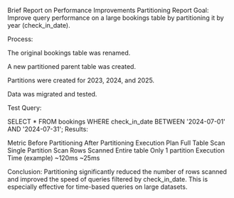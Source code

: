 Brief Report on Performance Improvements
Partitioning Report
Goal: Improve query performance on a large bookings table by partitioning it by year (check_in_date).

Process:

The original bookings table was renamed.

A new partitioned parent table was created.

Partitions were created for 2023, 2024, and 2025.

Data was migrated and tested.

Test Query:


SELECT * FROM bookings 
WHERE check_in_date BETWEEN '2024-07-01' AND '2024-07-31';
Results:

Metric	        Before Partitioning	    After Partitioning
Execution Plan	Full Table Scan	Single   Partition Scan
Rows Scanned	Entire table	         Only 1 partition
Execution Time (example)	~120ms	     ~25ms

Conclusion:
Partitioning significantly reduced the number of rows scanned and improved the speed of queries filtered by check_in_date. This is especially effective for time-based queries on large datasets.